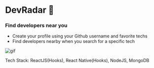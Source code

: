 # DevRadar 📍
### Find developers near you

* Create your profile using your Github username and favorite techs
* Find developers nearby when you search for a specific tech

![gif](https://s8.gifyu.com/images/ezgif.com-gif-maker75631942c7c46f83.gif)

Tech Stack: ReactJS(Hooks), React Native(Hooks), NodeJS, MongoDB
